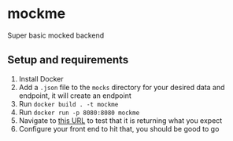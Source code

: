 # mockme

Super basic mocked backend

## Setup and requirements

1. Install Docker
2. Add a `.json` file to the `mocks` directory for your desired data and endpoint, it will create an endpoint
3. Run `docker build . -t mockme`
4. Run `docker run -p 8080:8080 mockme`
5. Navigate to [this URL](http://localhost:8080) to test that it is returning what you expect
6. Configure your front end to hit that, you should be good to go
